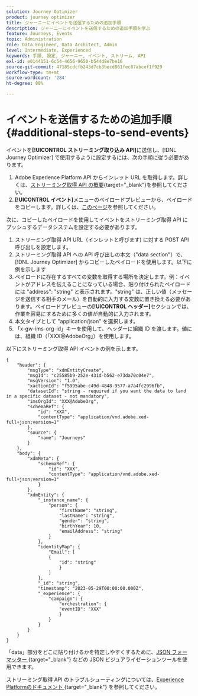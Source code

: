 ```yaml
---
solution: Journey Optimizer
product: journey optimizer
title: ジャーニーにイベントを送信するための追加手順
description: ジャーニーにイベントを送信するための追加手順を学ぶ
feature: Journeys, Events
topic: Administration
role: Data Engineer, Data Architect, Admin
level: Intermediate, Experienced
keywords: 手順, 設定, ジャーニー, イベント, ストリーム, API
exl-id: e0144151-6c54-4656-9650-b544d8e7be16
source-git-commit: 47185cdcfb243d7cb3becd861fec87abcef1f929
workflow-type: tm+mt
source-wordcount: '284'
ht-degree: 88%

---
```


# イベントを送信するための追加手順 {#additional-steps-to-send-events}

イベントを&#x200B;**[!UICONTROL ストリーミング取り込み API]**&#x200B;に送信し、[!DNL Journey Optimizer] で使用するように設定するには、次の手順に従う必要があります。

1. Adobe Experience Platform API からインレット URL を取得します。詳しくは、[ストリーミング取得 API の概要](https://experienceleague.adobe.com/docs/experience-platform/ingestion/streaming/overview.html?lang=ja){target="_blank"}を参照してください。
1. **[!UICONTROL イベント]**&#x200B;メニューのペイロードプレビューから、ペイロードをコピーします。詳しくは、[このページ](../event/about-creating.md#define-the-payload-fields)を参照してください。

次に、コピーしたペイロードを使用してイベントをストリーミング取得 API にプッシュするデータシステムを設定する必要があります。

1. ストリーミング取得 API URL（インレットと呼びます) に対する POST API 呼び出しを設定します。
1. ストリーミング取得 API への API 呼び出しの本文（&quot;data section&quot;）で、[!DNL Journey Optimizer] からコピーしたペイロードを使用します。以下に例を示します
1. ペイロードに存在するすべての変数を取得する場所を決定します。例：イベントがアドレスを伝えることになっている場合、貼り付けられたペイロードには &quot;address&quot;: &quot;string&quot; と表示されます。&quot;string&quot; は、正しい値（メッセージを送信する相手のメール）を自動的に入力する変数に置き換える必要があります。ペイロードプレビューの&#x200B;**[!UICONTROL ヘッダー]**&#x200B;セクションでは、作業を容易にするために多くの値が自動的に入力されます。
1. 本文タイプとして &quot;application/json&quot; を選択します。
1. 「x-gw-ims-org-id」キーを使用して、ヘッダーに組織 ID を渡します。値には、組織 ID（「XXX@AdobeOrg」）を使用します。

以下にストリーミング取得 API イベントの例を示します。

```
{
    "header": {
        "msgType": "xdmEntityCreate",
        "msgId": "c25585b9-252e-431d-b562-e73da70c04e7",
        "msgVersion": "1.0",
        "xactionId": "f5995abe-c49d-4848-9577-a7a4fc2996fb",
        "datasetId": "string - required if you want the data to land in a specific dataset - not mandatory",
        "imsOrgId": "XXX@AdobeOrg",
        "schemaRef": {
            "id": "XXX",
            "contentType": "application/vnd.adobe.xed-full+json;version=1"
        },
        "source": {
            "name": "Journeys"
        }
    },
    "body": {
        "xdmMeta": {
            "schemaRef": {
                "id": "XXX",
                "contentType": "application/vnd.adobe.xed-full+json;version=1"
            }
        },
        "xdmEntity": {
            "_instance_name": {
                "person": {
                    "firstName": "string",
                    "lastName": "string",
                    "gender": "string",
                    "birthYear": 10,
                    "emailAddress": "string"
                }
            },
            "identityMap": {
                "Email": [
                {
                    "id": "string"
                    }
                ]
            },
            "_id": "string",
            "timestamp": "2023-05-29T00:00:00.000Z",
            "_experience": {
                "campaign": {
                    "orchestration": {
                    "eventID": "XXX"
                    }
                }
            }
        }
    }
}
```

「data」部分をどこに貼り付けるかを特定しやすくするために、[JSON フォーマッター ](https://jsonformatter.curiousconcept.com){target="_blank"} などの JSON ビジュアライゼーションツールを使用できます。

ストリーミング取得 API のトラブルシューティングについては、[Experience Platformのドキュメント ](https://experienceleague.adobe.com/docs/experience-platform/ingestion/streaming/troubleshooting.html?lang=ja){target="_blank"} を参照してください。
